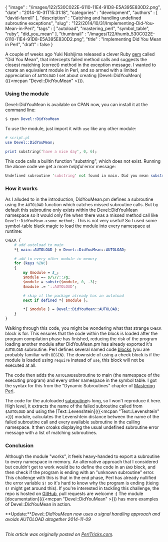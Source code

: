 {
   "image" : "/images/122/530C022E-6110-11E4-91D8-E5A395E830D2.png",
   "date" : "2014-10-31T15:31:18",
   "categories" : "development",
   "authors" : [
      "david-farrell"
   ],
   "description" : "Catching and handling undefined subroutine exceptions",
   "slug" : "122/2014/10/31/Implementing-Did-You-Mean-in-Perl",
   "tags" : [
      "autoload",
      "mastering_perl",
      "symbol_table",
      "ruby",
      "did_you_mean"
   ],
   "thumbnail" : "/images/122/thumb_530C022E-6110-11E4-91D8-E5A395E830D2.png",
   "title" : "Implementing Did You Mean in Perl",
   "draft" : false
}


A couple of weeks ago Yuki Nishijima released a clever Ruby [gem](http://www.yukinishijima.net/2014/10/21/did-you-mean-experience-in-ruby.html) called "Did You Mean", that intercepts failed method calls and suggests the closest matching (correct) method in the exception message. I wanted to create an equivalent module in Perl, and so armed with a limited appreciation of `AUTOLOAD` I set about creating [Devel::DidYouMean]({{<mcpan "Devel::DidYouMean" >}}).

### Using the module

Devel::DidYouMean is available on CPAN now, you can install it at the command line:

```perl
$ cpan Devel::DidYouMean
```

To use the module, just import it with `use` like any other module:

```perl
# script.pl
use Devel::DidYouMean;

print substring('have a nice day', 0, 6);
```

This code calls a builtin function "substring", which does not exist. Running the above code we get a more *helpful* error message:

```perl
Undefined subroutine 'substring' not found in main. Did you mean substr? at script.pl line 4.
```

### How it works

As I alluded to in the introduction, DidYouMean.pm defines a subroutine using the `AUTOLOAD` function which catches missed subroutine calls. But by default this subroutine only exists within the Devel::DidYouMean namespace so it would only fire when there was a missed method call like `Devel::DidYouMean->some_method;`. This is not very useful! So I used some symbol-table black magic to load the module into every namespace at runtime:

```perl
CHECK {
    # add autoload to main
    *{ main::AUTOLOAD } = Devel::DidYouMean::AUTOLOAD;

    # add to every other module in memory
    for (keys %INC)
    {
        my $module = $_;
        $module =~ s/\//::/g;
        $module = substr($module, 0, -3);
        $module .= '::AUTOLOAD';

        # skip if the package already has an autoload
        next if defined *{ $module };

        *{ $module } = Devel::DidYouMean::AUTOLOAD;
    }
}
```

Walking through this code, you might be wondering what that strange `CHECK` block is for. This ensures that the code within the block is loaded after the program compilation phase has finished, reducing the risk of the program loading another module after DidYouMean.pm has already exported it's `AUTOLOAD` subroutine. Perl defines several named code [blocks](http://perldoc.perl.org/perlmod.html#BEGIN%2c-UNITCHECK%2c-CHECK%2c-INIT-and-END) (you are probably familiar with `BEGIN`). The downside of using a check block is if the module is loaded using `require` instead of `use`, this block will not be executed at all.

The code then adds the `AUTOLOAD`subroutine to main (the namespace of the executing program) and every other namespace in the symbol table. I got the syntax for this from the "Dynamic Subroutines" chapter of [Mastering Perl](http://shop.oreilly.com/product/0636920012702.do).

The code for the autoloaded [subroutine](https://github.com/sillymoose/Devel-DidYouMean/blob/master/lib/Devel/DidYouMean.pm#L97)is long, so I won't reproduce it here. High level, it extracts the name of the failed subroutine called from `$AUTOLOAD` and using the [Text::Levenshtein]({{<mcpan "Text::Levenshtein" >}}) module, calculates the Levenshtein distance between the name of the failed subroutine call and every available subroutine in the calling namespace. It then croaks displaying the usual undefined subroutine error message with a list of matching subroutines.

### Conclusion

Although the module "works", it feels heavy-handed to export a subroutine to every namespace in memory. An alternative approach that I considered but couldn't get to work would be to define the code in an `END` block, and then check if the program is ending with an "unknown subroutine" error. This challenge with this is that in the end phase, Perl has already nullified the error variable `$!` so it's hard to know why the program is ending (tieing `$!` might get around this). If you're interested in tackling this challenge, the repo is hosted on [GitHub](https://github.com/sillymoose/Devel-DidYouMean), pull requests are welcome :) The module [documentation]({{<mcpan "Devel::DidYouMean" >}}) has more examples of Devel::DidYouMean in action.

**Update:***Devel::DidYouMean now uses a signal handling approach and avoids AUTOLOAD altogether 2014-11-09*

\
*This article was originally posted on [PerlTricks.com](http://perltricks.com).*
